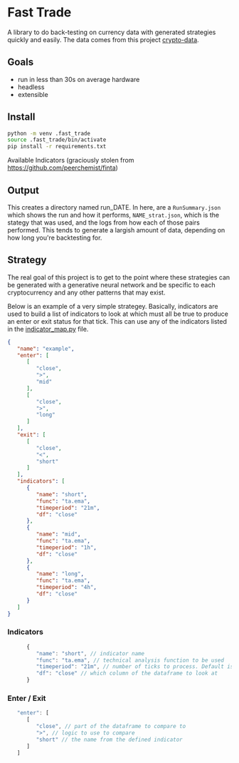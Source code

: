 # Fast Trade

A library to do back-testing on currency data with generated strategies quickly and easily. The data comes from this project [crypto-data](https://github.com/jrmeier/crypto-data). 

## Goals

- run in less than 30s on average hardware
- headless
- extensible

## Install

```bash
python -m venv .fast_trade
source .fast_trade/bin/activate
pip install -r requirements.txt
```

Available Indicators (graciously stolen from https://github.com/peerchemist/finta)

## Output

This creates a directory named run_DATE. In here, are a `RunSummary.json` which shows the run and how it performs, `NAME_strat.json`, which is the stategy that was used, and the logs from how each of those pairs performed. This tends to generate a largish amount of data, depending on how long you're backtesting for.

## Strategy

The real goal of this project is to get to the point where these strategies can be generated with a generative neural network and be specific to each cryptocurrency and any other patterns that may exist.

Below is an example of a very simple strategey. Basically, indicators are used to build a list of indicators to look at which must all be true to produce an enter or exit status for that tick. This can use any of the indicators listed in the [indicator_map.py](https://github.com/jrmeier/fast_trade/blob/master/fast_trade/indicator_map.py) file.


```json
{
   "name": "example",
   "enter": [
      [
         "close",
         ">",
         "mid"
      ],
      [
         "close",
         ">",
         "long"
      ]
   ],
   "exit": [
      [
         "close",
         "<",
         "short"
      ]
   ],
   "indicators": [
      {
         "name": "short",
         "func": "ta.ema",
         "timeperiod": "21m",
         "df": "close"
      },
      {
         "name": "mid",
         "func": "ta.ema",
         "timeperiod": "1h",
         "df": "close"
      },
      {
         "name": "long",
         "func": "ta.ema",
         "timeperiod": "4h",
         "df": "close"
      }
   ]
}
```

### Indicators

```javascript
      {
         "name": "short", // indicator name
         "func": "ta.ema", // technical analysis function to be used
         "timeperiod": "21m", // number of ticks to process. Default is minutes, but "d" (days) and "h" (hours) are avaliable
         "df": "close" // which column of the dataframe to look at
      }
```

### Enter / Exit

```javascript
   "enter": [
      [
         "close", // part of the dataframe to compare to
         ">", // logic to use to compare
         "short" // the name from the defined indicator
      ]
   ]
```
